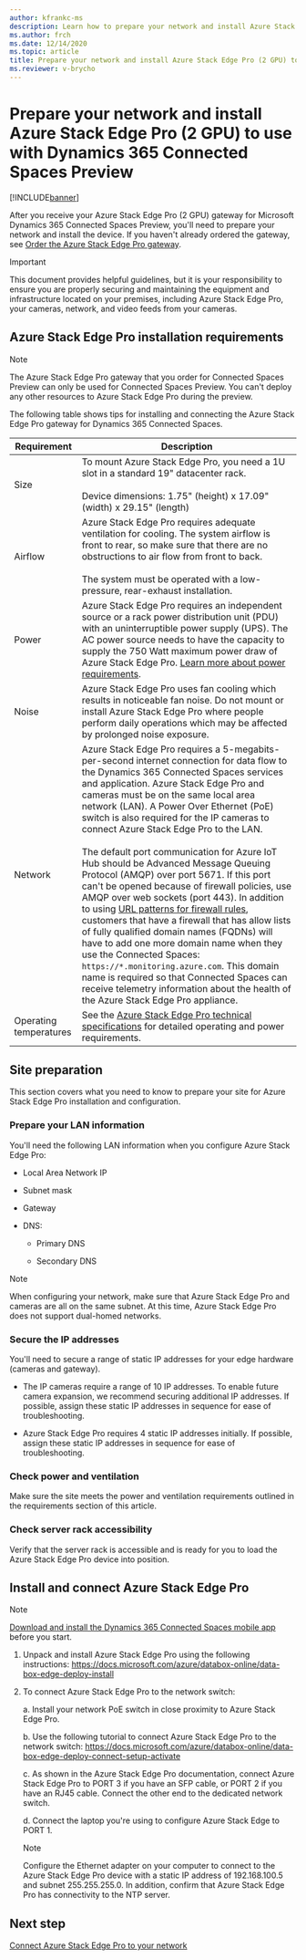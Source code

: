 ```yaml
---
author: kfrankc-ms
description: Learn how to prepare your network and install Azure Stack Edge Pro (2 GPU) to use with Dynamics 365 Connected Spaces Preview.
ms.author: frch
ms.date: 12/14/2020
ms.topic: article
title: Prepare your network and install Azure Stack Edge Pro (2 GPU) to use with Dynamics 365 Connected Spaces Preview
ms.reviewer: v-brycho
--- 
```


# Prepare your network and install Azure Stack Edge Pro (2 GPU) to use with Dynamics 365 Connected Spaces Preview

[!INCLUDE[banner](includes/banner.md)]

After you receive your Azure Stack Edge Pro (2 GPU) gateway for Microsoft Dynamics 365 Connected Spaces Preview, you'll need to prepare your network and install the device. If you haven't already ordered the gateway, see [Order the Azure Stack Edge Pro gateway](admin-request-ase.md). 

> [!IMPORTANT]
> This document provides helpful guidelines, but it is your responsibility to ensure you are properly securing and maintaining the equipment and infrastructure located on your premises, including Azure Stack Edge Pro, your cameras, network, and video feeds from your cameras.

## Azure Stack Edge Pro installation requirements	

> [!NOTE]
> The Azure Stack Edge Pro gateway that you order for Connected Spaces Preview can only be used for Connected Spaces Preview. You can't deploy any other resources to Azure Stack Edge Pro during the preview. 

The following table shows tips for installing and connecting the Azure Stack Edge Pro gateway for Dynamics 365 Connected Spaces.

|Requirement|Description|
|----------------|--------------------------------------------------------------------------------------------|
|Size|To mount Azure Stack Edge Pro, you need a 1U slot in a standard 19" datacenter rack.<br><br>Device dimensions: 1.75" (height) x 17.09" (width) x 29.15" (length)|
|Airflow|Azure Stack Edge Pro requires adequate ventilation for cooling. The system airflow is front to rear, so make sure that there are no obstructions to air flow from front to back.<br><br>The system must be operated with a low-pressure, rear-exhaust installation.|
|Power|Azure Stack Edge Pro requires an independent source or a rack power distribution unit (PDU) with an uninterruptible power supply (UPS). The AC power source needs to have the capacity to supply the 750 Watt maximum power draw of Azure Stack Edge Pro. [Learn more about power requirements](/azure/databox-online/azure-stack-edge-technical-specifications-compliance#power-supply-unit-specifications).|
|Noise|Azure Stack Edge Pro uses fan cooling which results in noticeable fan noise. Do not mount or install Azure Stack Edge Pro where people perform daily operations which may be affected by prolonged noise exposure.|
|Network|Azure Stack Edge Pro requires a 5-megabits-per-second internet connection for data flow to the Dynamics 365 Connected Spaces services and application. Azure Stack Edge Pro and cameras must be on the same local area network (LAN). A Power Over Ethernet (PoE) switch is also required for the IP cameras to connect Azure Stack Edge Pro to the LAN.<br><br>The default port communication for Azure IoT Hub should be Advanced Message Queuing Protocol (AMQP) over port 5671. If this port can't be opened because of firewall policies, use AMQP over web sockets (port 443). In addition to using [URL patterns for firewall rules](/azure/databox-online/azure-stack-edge-system-requirements#url-patterns-for-gateway-feature), customers that have a firewall that has allow lists of fully qualified domain names (FQDNs) will have to add one more domain name when they use the Connected Spaces: `https://*.monitoring.azure.com`. This domain name is required so that Connected Spaces can receive telemetry information about the health of the Azure Stack Edge Pro appliance.|
|Operating temperatures|See the [Azure Stack Edge Pro technical specifications](/azure/databox-online/azure-stack-edge-technical-specifications-compliance) for detailed operating and power requirements.|

## Site preparation	
This section covers what you need to know to prepare your site for Azure Stack Edge Pro installation and configuration.

### Prepare your LAN information

You'll need the following LAN information when you configure Azure Stack Edge Pro:

- Local Area Network IP

- Subnet mask

- Gateway

- DNS:

   - Primary DNS

   - Secondary DNS

> [!NOTE]
> When configuring your network, make sure that Azure Stack Edge Pro and cameras are all on the same subnet. At this time, Azure Stack Edge Pro does not support dual-homed networks.

### Secure the IP addresses

You'll need to secure a range of static IP addresses for your edge hardware (cameras and gateway). 

- The IP cameras require a range of 10 IP addresses. To enable future camera expansion, we recommend securing additional IP addresses. If possible, assign these static IP addresses in sequence for ease of troubleshooting. 

- Azure Stack Edge Pro requires 4 static IP addresses initially. If possible, assign these static IP addresses in sequence for ease of troubleshooting. 

### Check power and ventilation 

Make sure the site meets the power and ventilation requirements outlined in the requirements section of this article. 

### Check server rack accessibility

Verify that the server rack is accessible and is ready for you to load the Azure Stack Edge Pro device into position.

## Install and connect Azure Stack Edge Pro	

> [!NOTE]
> [Download and install the Dynamics 365 Connected Spaces mobile app](mobile-app-download.md) before you start.

1. Unpack and install Azure Stack Edge Pro using the following instructions: https://docs.microsoft.com/azure/databox-online/data-box-edge-deploy-install

2. To connect Azure Stack Edge Pro to the network switch:

    a. Install your network PoE switch in close proximity to Azure Stack Edge Pro.
    
    b. Use the following tutorial to connect Azure Stack Edge Pro to the network switch: https://docs.microsoft.com/azure/databox-online/data-box-edge-deploy-connect-setup-activate
    
    c. As shown in the Azure Stack Edge Pro documentation, connect Azure Stack Edge Pro to PORT 3 if you have an SFP cable, or PORT 2 if you have an RJ45 cable. Connect the other end to the dedicated network switch.
    
    d. Connect the laptop you're using to configure Azure Stack Edge to PORT 1.
    
    > [!NOTE]
    > Configure the Ethernet adapter on your computer to connect to the Azure Stack Edge Pro device with a static IP address of 192.168.100.5 and subnet 255.255.255.0. In addition, confirm that Azure Stack Edge Pro has connectivity to the NTP server.
    
## Next step

[Connect Azure Stack Edge Pro to your network](ase-connect.md)
